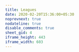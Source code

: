 ```yaml
---
title: Leagues
date: 2020-02-20T15:36:00+05:30
noprevnext: true
nodateline: true
disable_comments: true
sheet_gid: 4
iframe_height: 443
iframe_width: 603
---
```

